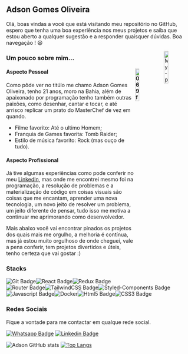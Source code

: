 ## Adson Gomes Oliveira

Olá, boas vindas a você que está visitando meu repositório no GitHub, espero que tenha uma boa experiência nos meus projetos e saiba que estou aberto a qualquer sugestão e a responder quaisquer dúvidas. Boa navegação ! :laughing:


<a href="https://imgbb.com/"><img width="15%" align="right" src="https://i.ibb.co/2WBSNHB/My-project.png" alt="My-project" border="0"></a>

### Um pouco sobre mim...
#### Aspecto Pessoal <a href="https://imgbb.com/"><img width="15%" align="right" src="https://i.ibb.co/0q4kX6V/069f70c9fecb759ee0fd5b025bfa22-unscreen.gif" alt="069f70c9fecb759ee0fd5b025bfa22-unscreen" border="0"></a>
Como pôde ver no titúlo me chamo Adson Gomes Oliveira, tenho 21 anos, moro na Bahia, além de apaixonado por programação tenho também outras paixões, como desenhar, cantar e tocar, e até arrisco replicar um prato do MasterChef de vez em quando.
- Filme favorito: Até o ultimo Homem;
- Franquia de Games favorita: Tomb Raider;
- Estilo de música favorito: Rock (mas ouço de tudo).

#### Aspecto Profissional
Já tive algumas experiências como pode conferir no meu [LinkedIn](https://www.linkedin.com/in/adson-gomes-oliveira/http:// "LinkedIn"), mas onde me encontrei mesmo foi na programação, a resolução de problemas e a materialização de código em coisas visuais são coisas que me encantam, aprender uma nova tecnologia, um novo jeito de resolver um problema, um jeito diferente de pensar, tudo isso me motiva a continuar me aprimorando como desenvolvedor.

Mais abaixo você vai encontrar pinados os projetos dos quais mais me orgulho, a melhoria é contínua, mas já estou muito orgulhoso de onde cheguei, vale a pena conferir, tem projetos divertidos e úteis, tenho certeza que vai gostar :)


### Stacks
![Git Badge](https://img.shields.io/badge/Git-E34F26?style=for-the-badge&logo=git&logoColor=white)![React Badge](https://img.shields.io/badge/React-20232A?style=for-the-badge&logo=react&logoColor=61DAFB)![Redux Badge](https://img.shields.io/badge/Redux-593D88?style=for-the-badge&logo=redux&logoColor=white)![Router Badge](https://img.shields.io/badge/React_Router-CA4245?style=for-the-badge&logo=react-router&logoColor=white)![TailwindCSS Badge](https://img.shields.io/badge/Tailwind_CSS-38B2AC?style=for-the-badge&logo=tailwind-css&logoColor=white)![Styled-Components Badge](https://img.shields.io/badge/styled--components-DB7093?style=for-the-badge&logo=styled-components&logoColor=white)![Javascript Badge](https://img.shields.io/badge/JavaScript-F7DF1E?style=for-the-badge&logo=javascript&logoColor=black)![Docker](https://img.shields.io/badge/docker-%230db7ed.svg?style=for-the-badge&logo=docker&logoColor=white)![Html5 Badge](https://img.shields.io/badge/HTML5-E34F26?style=for-the-badge&logo=html5&logoColor=white)![CSS3 Badge](https://img.shields.io/badge/CSS3-1572B6?style=for-the-badge&logo=css3&logoColor=white)

### Redes Sociais
Fique a vontade para me contactar em qualque rede social.

[![Whatsapp Badge](https://img.shields.io/badge/WhatsApp-25D366?style=for-the-badge&logo=whatsapp&logoColor=white&link=https://api.whatsapp.com/send?phone=+5577988187956)]( https://api.whatsapp.com/send?phone=+5577988294016) [![Linkedin Badge](https://img.shields.io/badge/LinkedIn-0077B5?style=for-the-badge&logo=linkedin&logoColor=white&link=https://www.linkedin.com/in/adson-gomes-oliveira/)]( https://www.linkedin.com/in/adson-gomes-oliveira/) 

![Adson GitHub stats](https://github-readme-stats.vercel.app/api?username=adson-gomes-oliveira&show_icons=true&theme=tokyonight) [![Top Langs](https://github-readme-stats.vercel.app/api/top-langs/?username=adson-gomes-oliveira&langs_count=8&theme=tokyonight)](https://github.com/adson-gomes-oliveira/github-readme-stats)
